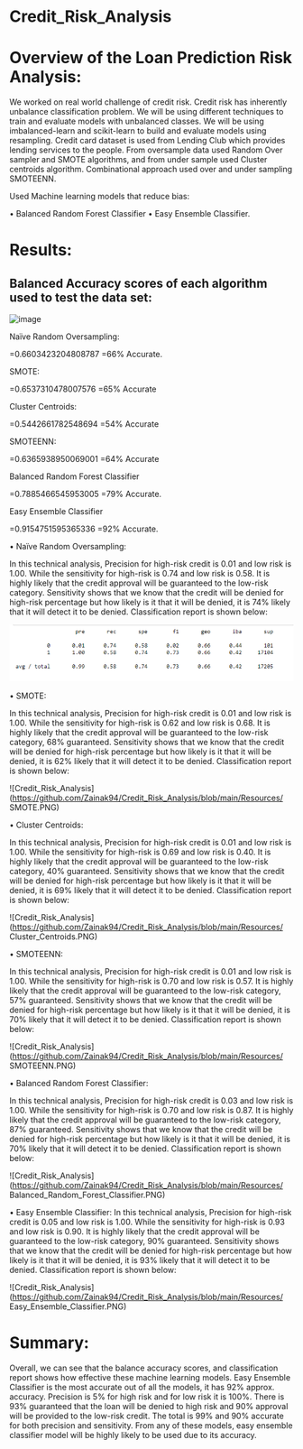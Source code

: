 # Credit_Risk_Analysis

# Overview of the Loan Prediction Risk Analysis: 

We worked on real world challenge of credit risk. Credit risk has inherently unbalance classification problem. We will be using different techniques to train and evaluate models with unbalanced classes. We will be using imbalanced-learn and scikit-learn to build and evaluate models using resampling. Credit card dataset is used from Lending Club which provides lending services to the people. 
From oversample data used Random Over sampler and SMOTE algorithms, and from under sample used Cluster centroids algorithm. Combinational approach used over and under sampling SMOTEENN. 

Used Machine learning models that reduce bias: 

•	Balanced Random Forest Classifier 
•	Easy Ensemble Classifier. 

# Results:

## Balanced Accuracy scores of each algorithm used to test the data set:

![image](https://user-images.githubusercontent.com/75701769/116023396-0220da00-a61a-11eb-92c2-18c99c816cfc.png)

Naïve Random Oversampling:

=0.6603423204808787
=66% Accurate. 

SMOTE: 

=0.6537310478007576
=65% Accurate

Cluster Centroids:

=0.5442661782548694
=54% Accurate

SMOTEENN:

=0.6365938950069001
=64% Accurate

Balanced Random Forest Classifier 

=0.7885466545953005
=79% Accurate.

Easy Ensemble Classifier

=0.9154751595365336
=92% Accurate.

•	Naïve Random Oversampling: 

In this technical analysis, Precision for high-risk credit is 0.01 and low risk is 1.00. While the sensitivity for high-risk is 0.74 and low risk is 0.58. It is highly likely that the credit approval will be guaranteed to the low-risk category. Sensitivity shows that we know that the credit will be denied for high-risk percentage but how likely is it that it will be denied, it is 74% likely that it will detect it to be denied. Classification report is shown below: 

![Credit_Risk_Analysis](https://github.com/Zainak94/Credit_Risk_Analysis/blob/main/Resources/Naive_Random_Oversampling.PNG)

•	SMOTE:

In this technical analysis, Precision for high-risk credit is 0.01 and low risk is 1.00. While the sensitivity for high-risk is 0.62 and low risk is 0.68. It is highly likely that the credit approval will be guaranteed to the low-risk category, 68% guaranteed. Sensitivity shows that we know that the credit will be denied for high-risk percentage but how likely is it that it will be denied, it is 62% likely that it will detect it to be denied. Classification report is shown below: 


![Credit_Risk_Analysis](https://github.com/Zainak94/Credit_Risk_Analysis/blob/main/Resources/ SMOTE.PNG)

•	Cluster Centroids:

In this technical analysis, Precision for high-risk credit is 0.01 and low risk is 1.00. While the sensitivity for high-risk is 0.69 and low risk is 0.40. It is highly likely that the credit approval will be guaranteed to the low-risk category, 40% guaranteed. Sensitivity shows that we know that the credit will be denied for high-risk percentage but how likely is it that it will be denied, it is 69% likely that it will detect it to be denied. Classification report is shown below: 

![Credit_Risk_Analysis](https://github.com/Zainak94/Credit_Risk_Analysis/blob/main/Resources/ Cluster_Centroids.PNG)

•	SMOTEENN:

In this technical analysis, Precision for high-risk credit is 0.01 and low risk is 1.00. While the sensitivity for high-risk is 0.70 and low risk is 0.57. It is highly likely that the credit approval will be guaranteed to the low-risk category, 57% guaranteed. Sensitivity shows that we know that the credit will be denied for high-risk percentage but how likely is it that it will be denied, it is 70% likely that it will detect it to be denied. Classification report is shown below: 

![Credit_Risk_Analysis](https://github.com/Zainak94/Credit_Risk_Analysis/blob/main/Resources/ SMOTEENN.PNG)

•	Balanced Random Forest Classifier: 

In this technical analysis, Precision for high-risk credit is 0.03 and low risk is 1.00. While the sensitivity for high-risk is 0.70 and low risk is 0.87. It is highly likely that the credit approval will be guaranteed to the low-risk category, 87% guaranteed. Sensitivity shows that we know that the credit will be denied for high-risk percentage but how likely is it that it will be denied, it is 70% likely that it will detect it to be denied. Classification report is shown below: 

![Credit_Risk_Analysis](https://github.com/Zainak94/Credit_Risk_Analysis/blob/main/Resources/ Balanced_Random_Forest_Classifier.PNG)

•	Easy Ensemble Classifier:
In this technical analysis, Precision for high-risk credit is 0.05 and low risk is 1.00. While the sensitivity for high-risk is 0.93 and low risk is 0.90. It is highly likely that the credit approval will be guaranteed to the low-risk category, 90% guaranteed. Sensitivity shows that we know that the credit will be denied for high-risk percentage but how likely is it that it will be denied, it is 93% likely that it will detect it to be denied. Classification report is shown below: 

![Credit_Risk_Analysis](https://github.com/Zainak94/Credit_Risk_Analysis/blob/main/Resources/ Easy_Ensemble_Classifier.PNG)

# Summary:

Overall, we can see that the balance accuracy scores, and classification report shows how effective these machine learning models. Easy Ensemble Classifier is the most accurate out of all the models, it has 92% approx. accuracy. Precision is 5% for high risk and for low risk it is 100%. There is 93% guaranteed that the loan will be denied to high risk and 90% approval will be provided to the low-risk credit. The total is 99% and 90% accurate for both precision and sensitivity. 
From any of these models, easy ensemble classifier model will be highly likely to be used due to its accuracy. 
